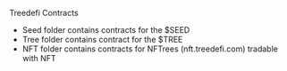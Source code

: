 Treedefi Contracts

- Seed folder contains contracts for the $SEED 
- Tree folder contains contract for the $TREE
- NFT folder contains contracts for NFTrees (nft.treedefi.com) tradable with NFT
